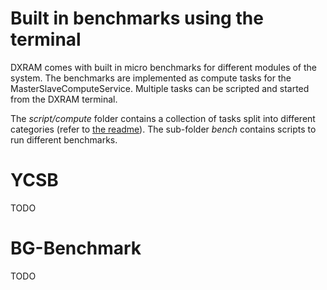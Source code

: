 # Built in benchmarks using the terminal

DXRAM comes with built in micro benchmarks for different modules of the system. The benchmarks are implemented as compute tasks for the MasterSlaveComputeService. Multiple tasks can be scripted and started from the DXRAM terminal.

The *script/compute* folder contains a collection of tasks split into different categories (refer to [the readme](../script/compute/README.md)). The sub-folder *bench* contains scripts to run different benchmarks.

# YCSB

TODO

# BG-Benchmark

TODO
